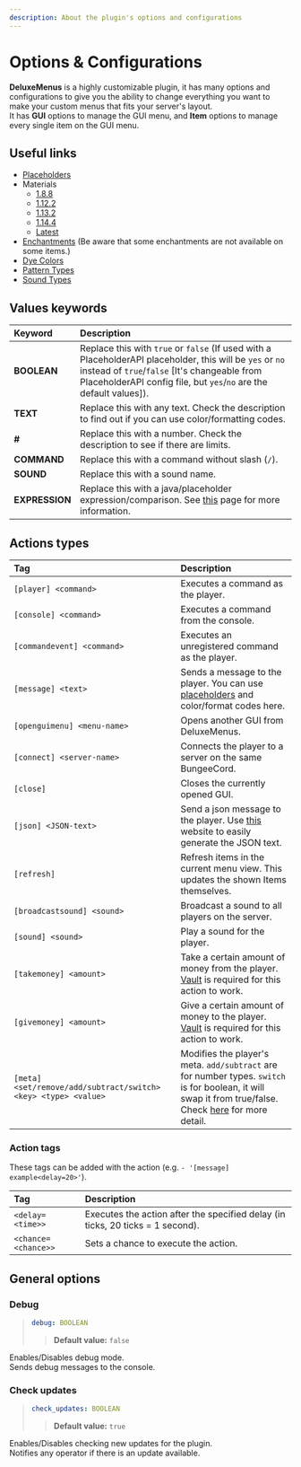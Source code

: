 ```yaml
---
description: About the plugin's options and configurations
---
```


# Options & Configurations

**DeluxeMenus** is a highly customizable plugin, it has many options and configurations to give you the ability to change everything you want to make your custom menus that fits your server's layout.  
It has **GUI** options to manage the GUI menu, and **Item** options to manage every single item on the GUI menu.

## Useful links

* [Placeholders](https://helpch.at/placeholders)
* Materials
  * [1.8.8](https://helpch.at/docs/1.8.8/org/bukkit/Material.html)
  * [1.12.2](https://helpch.at/docs/1.12.2/org/bukkit/Material.html)
  * [1.13.2](https://helpch.at/docs/1.13.2/org/bukkit/Material.html)
  * [1.14.4](https://helpch.at/docs/1.14.4/org/bukkit/Material.html)
  * [Latest](https://hub.spigotmc.org/javadocs/spigot/org/bukkit/Material.html)
* [Enchantments](https://hub.spigotmc.org/javadocs/spigot/org/bukkit/enchantments/Enchantment.html) \(Be aware that some enchantments are not available on some items.\)
* [Dye Colors](https://hub.spigotmc.org/javadocs/spigot/org/bukkit/DyeColor.html)
* [Pattern Types](https://hub.spigotmc.org/javadocs/spigot/org/bukkit/block/banner/PatternType.html)
* [Sound Types](https://gist.github.com/Andre601/1ab3b4fabd0010ae241156333491c379)

## Values keywords

| Keyword | Description |
| :--- | :--- |
| **BOOLEAN** | Replace this with `true` or `false` \(If used with a PlaceholderAPI placeholder, this will be `yes` or `no` instead of `true`/`false` \[It's changeable from PlaceholderAPI config file, but `yes`/`no` are the default values\]\). |
| **TEXT** | Replace this with any text. Check the description to find out if you can use color/formatting codes. |
| **\#** | Replace this with a number. Check the description to see if there are limits. |
| **COMMAND** | Replace this with a command without slash \(`/`\). |
| **SOUND** | Replace this with a sound name. |
| **EXPRESSION** | Replace this with a java/placeholder expression/comparison. See [this](requirements.md) page for more information. |

## Actions types

| Tag | Description |
| :--- | :--- |
| `[player] <command>` | Executes a command as the player. |
| `[console] <command>` | Executes a command from the console. |
| `[commandevent] <command>` | Executes an unregistered command as the player. |
| `[message] <text>` | Sends a message to the player. You can use [placeholders](https://helpch.at/placeholders) and color/format codes here. |
| `[openguimenu] <menu-name>` | Opens another GUI from DeluxeMenus. |
| `[connect] <server-name>` | Connects the player to a server on the same BungeeCord. |
| `[close]` | Closes the currently opened GUI. |
| `[json] <JSON-text>` | Send a json message to the player. Use [this](https://minecraftjson.com/) website to easily generate the JSON text. |
| `[refresh]` | Refresh items in the current menu view. This updates the shown Items themselves. |
| `[broadcastsound] <sound>` | Broadcast a sound to all players on the server. |
| `[sound] <sound>` | Play a sound for the player. |
| `[takemoney] <amount>` | Take a certain amount of money from the player. [Vault](https://www.spigotmc.org/resources/34315/) is required for this action to work. |
| `[givemoney] <amount>` | Give a certain amount of money to the player. [Vault](https://www.spigotmc.org/resources/34315/) is required for this action to work. |
| `[meta] <set/remove/add/subtract/switch> <key> <type> <value>` | Modifies the player's meta. `add/subtract` are for number types. `switch` is for boolean, it will swap it from true/false. Check [here](requirements.md#has-meta) for more detail.

### **Action tags**

These tags can be added with the action \(e.g. `- '[message] example<delay=20>'`\).

| Tag | Description |
| :--- | :--- |
| `<delay=<time>>` | Executes the action after the specified delay \(in ticks, 20 ticks = 1 second\). |
| `<chance=<chance>>` | Sets a chance to execute the action. |

## General options

### Debug

> ```yaml
> debug: BOOLEAN
> ```
>
> > **Default value:** `false`

Enables/Disables debug mode.  
Sends debug messages to the console.

### Check updates

> ```yaml
> check_updates: BOOLEAN
> ```
>
> > **Default value:** `true`

Enables/Disables checking new updates for the plugin.  
Notifies any operator if there is an update available.

